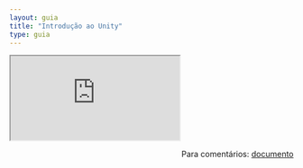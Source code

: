 ```yaml
---
layout: guia
title: "Introdução ao Unity"
type: guia
---
```


<iframe src="https://docs.google.com/document/d/e/2PACX-1vSGIXApjF_oxQi6jjXx8i6QHfTEJR7DKCv7qKom-L2OHtGCiUbKLWTynDzMkpomWmv3rl1oupuApN6I/pub?embedded=true"></iframe>

<span style="float:right">Para comentários: [documento](https://docs.google.com/document/d/1703BBBs6wLJJrBmJfv_Ph2YPezDQRq1su9UjKYXLpOQ/edit?usp=sharing)</span>
